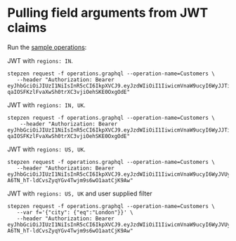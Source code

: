 # Pulling field arguments from JWT claims

Run the [sample operations](operations.graphql):

JWT with `regions: IN`.
```
stepzen request -f operations.graphql --operation-name=Customers \
   --header "Authorization: Bearer eyJhbGciOiJIUzI1NiIsInR5cCI6IkpXVCJ9.eyJzdWIiOiI1IiwicmVnaW9ucyI6WyJJTiJdfQ.hDi3-qaIOSFKzlFvaXwSh0trXC3vjiOehSKE0OxgOdE"
```


JWT with `regions: IN, UK`.
```
stepzen request -f operations.graphql --operation-name=Customers \
    --header "Authorization: Bearer eyJhbGciOiJIUzI1NiIsInR5cCI6IkpXVCJ9.eyJzdWIiOiI1IiwicmVnaW9ucyI6WyJJTiJdfQ.hDi3-qaIOSFKzlFvaXwSh0trXC3vjiOehSKE0OxgOdE"
```

JWT with `regions: US, UK`.
```
stepzen request -f operations.graphql --operation-name=Customers \
   --header "Authorization: Bearer eyJhbGciOiJIUzI1NiIsInR5cCI6IkpXVCJ9.eyJzdWIiOiI1IiwicmVnaW9ucyI6WyJVUyIsIlVLIl19.pf0-A6TN_hT-ldCvsZyqYGv4Twjm9s6wO1aatCjK9Aw"
```

JWT with `regions: US, UK` and user supplied filter
```
stepzen request -f operations.graphql --operation-name=Customers \
   --var f='{"city": {"eq":"London"}}' \
   --header "Authorization: Bearer eyJhbGciOiJIUzI1NiIsInR5cCI6IkpXVCJ9.eyJzdWIiOiI1IiwicmVnaW9ucyI6WyJVUyIsIlVLIl19.pf0-A6TN_hT-ldCvsZyqYGv4Twjm9s6wO1aatCjK9Aw"
```
